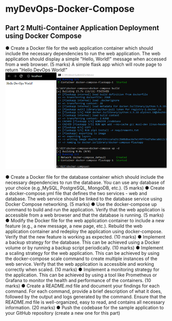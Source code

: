 # myDevOps-Docker-Compose
## Part 2 Multi-Container Application Deployment using Docker Compose

●	Create a Docker file for the web application container which should include the necessary dependencies to run the web application. The web application should display a simple "Hello, World!" message when accessed from a web browser. (5 marks)
A simple flask app which will route page to return "Hello DevOps World!"
![Alt text](image.png)

●	Create a Docker file for the database container which should include the necessary dependencies to run the database. You can use any database of your choice (e.g.,MySQL, PostgreSQL, MongoDB, etc.). (5 marks)
●	Create a docker-compose.yml file that defines the two services - web and database. The web service should be linked to the database service using Docker Compose networking. (5 marks)
●	Use the docker-compose up command to build and run the application. Verify that the web application is accessible from a web browser and that the database is running. (5 marks)
●	Modify the Docker file for the web application container to include a new feature (e.g., a new message, a new page, etc.). Rebuild the web application container and redeploy the application using docker-compose. Verify that the new feature is working as expected. (10 marks)
●	Implement a backup strategy for the database. This can be achieved using a Docker volume or by running a backup script periodically. (10 marks)
●	Implement a scaling strategy for the web application. This can be achieved by using the docker-compose scale command to create multiple instances of the web service. Verify that the web application is accessible and working correctly when scaled. (10 marks)
●	Implement a monitoring strategy for the application. This can be achieved by using a tool like Prometheus or Grafana to monitor the health and performance of the containers. (10 marks)
●	Create a README.md file and document your findings for each command. For each command, provide a brief description of what it does, followed by the output and logs generated by the command. Ensure that the README.md file is well-organized, easy to read, and contains all necessary information. (20 marks)
●	Push the codebase for the sample application to your GitHub repository (create a new one for this part)
